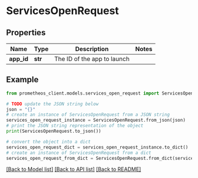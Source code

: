 # ServicesOpenRequest


## Properties

Name | Type | Description | Notes
------------ | ------------- | ------------- | -------------
**app_id** | **str** | The ID of the app to launch | 

## Example

```python
from prometheos_client.models.services_open_request import ServicesOpenRequest

# TODO update the JSON string below
json = "{}"
# create an instance of ServicesOpenRequest from a JSON string
services_open_request_instance = ServicesOpenRequest.from_json(json)
# print the JSON string representation of the object
print(ServicesOpenRequest.to_json())

# convert the object into a dict
services_open_request_dict = services_open_request_instance.to_dict()
# create an instance of ServicesOpenRequest from a dict
services_open_request_from_dict = ServicesOpenRequest.from_dict(services_open_request_dict)
```
[[Back to Model list]](../README.md#documentation-for-models) [[Back to API list]](../README.md#documentation-for-api-endpoints) [[Back to README]](../README.md)


